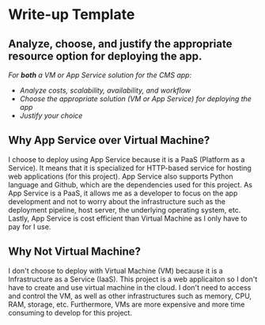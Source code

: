 # Write-up Template

## Analyze, choose, and justify the appropriate resource option for deploying the app.

*For **both** a VM or App Service solution for the CMS app:*
- *Analyze costs, scalability, availability, and workflow*
- *Choose the appropriate solution (VM or App Service) for deploying the app*
- *Justify your choice*

## Why App Service over Virtual Machine? 
I choose to deploy using App Service because it is a PaaS (Platform as a Service). It means that it is specialized for HTTP-based service for hosting web applications (for this project). App Service also supports Python language and Github, which are the dependencies used for this project. As App Service is a PaaS, it allows me as a developer to focus on the app development and not to worry about the infrastructure such as the deployment pipeline, host server, the underlying operating system, etc. Lastly, App Service is cost efficient than Virtual Machine as I only have to pay for I use. 

## Why Not Virtual Machine? 
I don't choose to deploy with Virtual Machine (VM) because it is a Infrastructure as a Service (IaaS). This project is a web applicaiton so I don't have to create and use virtual machine in the cloud. I don't need to access and control the VM, as well as other infrastructures such as memory, CPU, RAM, storage, etc. Furthermore, VMs are more expensive and more time consuming to develop for this project. 

